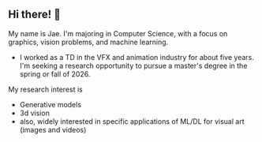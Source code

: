 ## Hi there! 👋

My name is Jae. I'm majoring in Computer Science, with a focus on graphics, vision problems, and machine learning.

- I worked as a TD in the VFX and animation industry for about five years.
I'm seeking a research opportunity to pursue a master's degree in the spring or fall of 2026.

My research interest is 
- Generative models
- 3d vision
- also, widely interested in specific applications of ML/DL for visual art (images and videos)

<!--
**jaechoidev/jaechoidev** is a ✨ _special_ ✨ repository because its `README.md` (this file) appears on your GitHub profile.

Here are some ideas to get you started:

- 🔭 I’m currently working on ...
- 🌱 I’m currently learning ...
- 👯 I’m looking to collaborate on ...
- 🤔 I’m looking for help with ...
- 💬 Ask me about ...
- 📫 How to reach me: ...
- 😄 Pronouns: ...
- ⚡ Fun fact: ...
-->
